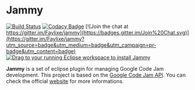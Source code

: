 # Jammy

[![Build Status](https://travis-ci.org/Faylixe/jammy.svg?branch=master)](https://travis-ci.org/Faylixe/jammy) [![Codacy Badge](https://api.codacy.com/project/badge/grade/4ba52df259b64c6e8ad077fe5bb39438)](https://www.codacy.com/app/Faylixe/jammy) [![Join the chat at https://gitter.im/Faylixe/jammy](https://badges.gitter.im/Join%20Chat.svg)](https://gitter.im/Faylixe/jammy?utm_source=badge&utm_medium=badge&utm_campaign=pr-badge&utm_content=badge) <a href="http://marketplace.eclipse.org/marketplace-client-intro?mpc_install=2807323" class="drag" title="Drag to your running Eclipse workspace to install Jammy"><img class="img-responsive" src="https://marketplace.eclipse.org/sites/all/themes/solstice/public/images/marketplace/btn-install.png" alt="Drag to your running Eclipse workspace to install Jammy" /></a>

**Jammy** is a set of eclipse plugin for managing Google Code Jam development. This project is based on the
[Google Code Jam API](https://github.com/Faylixe/googlecodejam-client). You can check the official [website](http://faylixe.fr/jammy/)
for more informations.
